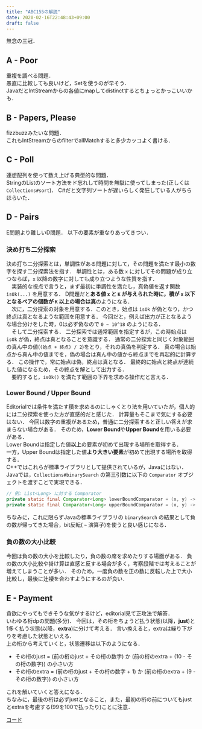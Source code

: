 ```yaml
---
title: "ABC155の解説"
date: 2020-02-16T22:48:43+09:00
draft: false
---
```


無念の三冠．

## A - Poor
重複を調べる問題．<br>
愚直に比較しても良いけど，Setを使うのが早そう．<br>
JavaだとIntStreamからの各値にmapしてdistinctするとちょっとかっこいいかも．

## B - Papers, Please
fizzbuzzみたいな問題．<br>
これもIntStreamからのfilterでallMatchすると多少カッコよく書ける．

## C - Poll
連想配列を使って数え上げる典型的な問題．<br>
StringのListのソート方法をド忘れして時間を無駄に使ってしまった(正しくは`Collections#sort`)．
C#だと文字列ソートが遅いらしく発狂している人がちらほらいた．

## D - Pairs
E問題より難しいD問題．
以下の要素が重なりあってきつい．

### 決め打ち二分探索
決め打ち二分探索とは，単調性がある問題に対して，その問題を満たす最小の数字を探す二分探索法を指す．
単調性とは，ある数 `x` に対してその問題が成り立つならば，`x` 以降の数字に対しても成り立つような性質を指す．<br>
　実装的な視点で言うと，まず最初に単調性を満たし，真偽値を返す関数 `isOk(...)` を用意する．
D問題だと**ある値 `x` と `K` が与えられた時に，積が `x` 以下となるペアの個数が `K` 以上の場合は真**のようになる．<br>
　次に，二分探索の対象を用意する．このとき，始点は `isOk` が偽となり，かつ終点は真となるような範囲を用意する．
今回だと，例えば出力が正となるような場合分けをした時，0は必ず偽なので `0 ~ 10^18` のようになる．<br>
　そして二分探索する．
二分探索では通常範囲を指定するが，この時始点は `isOk` が偽，終点は真となることを意識する．
通常の二分探索と同じく対象範囲の真ん中の値(`(始点 + 終点) / 2`)をとり，それの真偽を判定する．
真の場合は始点から真ん中の値までを，偽の場合は真ん中の値から終点までを再起的に計算する．
この操作で，常に始点は偽，終点は真となる．
最終的に始点と終点が連続した値になるため，その終点を解として出力する．<br>
　要約すると，`isOk()` を満たす範囲の下界を求める操作だと言える．

### Lower Bound / Upper Bound
Editorialでは条件を満たす積を求めるのにしゃくとり法を用いていたが，個人的には二分探索を使った方が直感的だと感じた．
計算量もそこまで気にする必要はない．
今回は数字の重複があるため，普通に二分探索すると正しい答えが求まらない場合がある．
そのため，**Lower Bound**や**Upper Bound**を用いる必要がある．<br>
Lower Boundは指定した値**以上**の要素が初めて出現する場所を取得する．<br>
一方，Upper Boundは指定した値**より大きい要素**が初めて出現する場所を取得する．<br>
C++ではこれらが標準ライブラリとして提供されているが，Javaにはない．
Javaでは，`Collections#binarySearch` の第三引数に以下の `Comparator` オブジェクトを渡すことで実現できる．
```java
// 例: List<Long> に対する Comparator
private static final Comparator<Long> lowerBoundComparator = (x, y) -> x >= y ? 1 : -1;
private static final Comparator<Long> upperBoundComparator = (x, y) -> x > y ? 1 : -1;
```
ちなみに，これに限らずJavaの標準ライブラリの `binarySearch` の結果として負の数が帰ってきた場合，bit反転( `~` 演算子)を使うと良い感じになる．

### 負の数の大小比較
今回は負の数の大小を比較したり，負の数の席を求めたりする場面がある．
負の数の大小比較や掛け算は直感と反する場合が多く，考察段階では考えることが増えてしまうことが多い．
そのため，一度負の数を正の数に反転した上で大小比較し，最後に辻褄を合わすようにするのが良い．

## E - Payment
貪欲にやってもできそうな気がするけど，editorial見て正攻法で解答．<br>
いわゆる桁dpの問題(多分)．
今回は，その桁をちょうど払う状態(以降，**just**)と1多く払う状態(以降，**extra**)に分けて考える．
言い換えると，extraは繰り下がりを考慮した状態といえる．<br>
上の桁から考えていくと，状態遷移は以下のようになる．
- その桁のjust = (前の桁のjust + その桁の数字) か (前の桁のextra + (10 - その桁の数字)) の小さい方
- その桁のextra = (前の桁のjust + その桁の数字 + 1) か (前の桁のextra + (9 - その桁の数字)) の小さい方

これを解いていくと答えになる．<br>
ちなみに，最後の桁は必ずjustとなること，また，最初の桁の前についてもjustとextraを考慮する(99を100で払ったり)ことに注意．

[コード](https://github.com/T45k/kyopuro/tree/master/ABC155)
